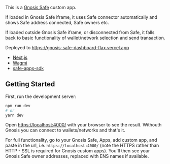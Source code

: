 This is a [Gnosis Safe](https://gnosis-safe.io) custom app.

If loaded in Gnosis Safe iframe, it uses Safe connector automatically and shows Safe address connected, Safe owners etc.

If loaded outside Gnosis Safe iframe, or disconnected from Safe, it falls back to basic functionality of wallet/network selection and send transaction.

Deployed to https://gnosis-safe-dashboard-flax.vercel.app

- [Next.js](https://nextjs.org/)
- [Wagmi](https://wagmi.sh/)
- [safe-apps-sdk](https://github.com/safe-global/safe-apps-sdk)

## Getting Started

First, run the development server:

```bash
npm run dev
# or
yarn dev
```

Open [https://localhost:4000/](https://localhost:4000/) with your browser to see the result. Withouth Gnosis you can connect to wallets/networks and that's it.

For full functionality, go to your Gnosis Safe, Apps, add custom app, and paste in the url, i.e. `https://localhost:4000/` (note the HTTPS rather than HTTP - SSL is required for Gnosis custom apps). You'll then see your Gnosis Safe owner addresses, replaced with ENS names if available.